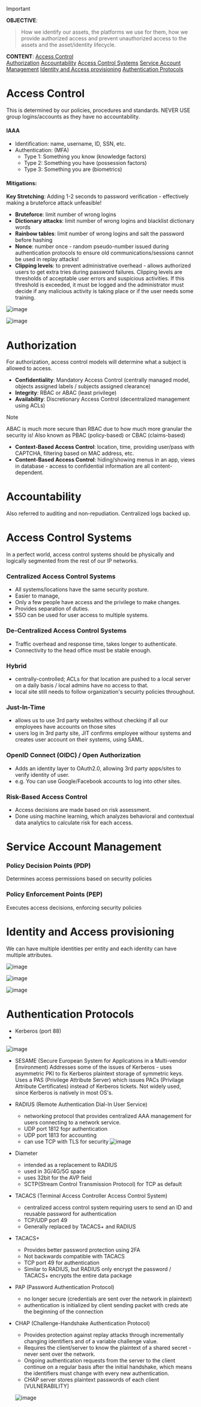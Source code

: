 > [!IMPORTANT]
**OBJECTIVE**:
>
> How we identify our assets, the platforms we use for them, how we provide authorized access and prevent unauthorized access to the assets and the asset/identity lifecycle.


**CONTENT**:
[Access Control](#access-control)  
[Authorization](#authorization)
[Accountability](#accountability)
[Access Control Systems](#access-control-systems)
[Service Account Management](#service-account-management)
[Identity and Access provisioning](#identity-and-access-provisioning)
[Authentication Protocols](#authentication-protocols)

# Access Control
This is determined by our policies, procedures and standards.
NEVER USE group logins/accounts as they have no accountability.
#### IAAA
- Identification: name, username, ID, SSN, etc.
- Authentication: (MFA)
  - Type 1: Something you know (knowledge factors)
  - Type 2: Something you have (possession factors)
  - Type 3: Something you are (biometrics)
  

#### Mitigations:
**Key Stretching**: Adding 1-2 seconds to password verification - effectively making a bruteforce attack unfeasible!
- **Bruteforce**: limit number of wrong logins
- **Dictionary attacks**: limit number of wrong logins and blacklist dictionary words
- **Rainbow tables**: limit number of wrong logins and salt the password before hashing
- **Nonce**: number once - random pseudo-number issued during authentication protocols to ensure old communications/sessions cannot be used in replay attacks!
- **Clipping levels**: to prevent administrative overhead - allows authorized users to get extra tries during password failures. Clipping levels are thresholds of acceptable user errors and suspicious activities. If this threshold is exceeded, it must be logged and the administrator must decide if any malicious activity is taking place or if the user needs some training.

![image](https://github.com/user-attachments/assets/8c3825e2-4ed5-4079-96d5-d8b0407c2a19)

![image](https://github.com/user-attachments/assets/376251b0-17c1-4500-84d2-fee0d4a2b61a)

# Authorization
For authorization, access control models will determine what a subject is allowed to access.

- **Confidentiality**: Mandatory Access Control (centrally managed model, objects assigned labels / subjects assigned clearance)
- **Integrity**: RBAC or ABAC (least privilege)
- **Availability**: Discretionary Access Control (decentralized management using ACLs)

> [!NOTE]
> ABAC is much more secure than RBAC due to how much more granular the security is!
> Also known as PBAC (policy-based) or CBAC (claims-based)

- **Context-Based Access Control**: location, time, providing user/pass with CAPTCHA, filtering based on MAC address, etc.
- **Content-Based Access Control**: hiding/showing menus in an app, views in database - access to confidential information are all content-dependent.
  
# Accountability
Also referred to auditing and non-repudiation.
Centralized logs backed up.

# Access Control Systems
In a perfect world, access control systems should be physically and logically segmented from the rest of our IP networks.

### Centralized Access Control Systems
- All systems/locations have the same security posture.
- Easier to manage,
- Only a few people have access and the privilege to make changes.
- Provides separation of duties.
- SSO can be used for user access to multiple systems.

### De-Centralized Access Control Systems
- Traffic overhead and response time, takes longer to authenticate.
- Connectivity to the head office must be stable enough.

### Hybrid
- centrally-controlled; ACLs for that location are pushed to a local server on a daily basis / local admins have no access to that.
- local site still needs to follow organization's secuirty policies throughout.

### Just-In-Time
- allows us to use 3rd party websites without checking if all our employees have accounts on those sites
- users log in 3rd party site, JIT confirms employee withour systems and creates user account on their systems, using SAML.

### OpenID Connect (OIDC) / Open Authorization
- Adds an identity layer to OAuth2.0, allowing 3rd party apps/sites to verify identity of user.
- e.g. You can use Google/Facebook accounts to log into other sites.

### Risk-Based Access Control
- Access decisions are made based on risk assessment.
- Done using machine learning, which analyzes behavioral and contextual data analytics to calculate risk for each access.

# Service Account Management

### Policy Decision Points (PDP)
Determines access permissions based on security policies

### Policy Enforcement Points (PEP)
Executes access decisions, enforcing security policies

# Identity and Access provisioning
We can have multiple identities per entity and each identity can have multiple attributes.

![image](https://github.com/user-attachments/assets/8436e494-ff45-4552-a4bd-5805b8c81ae0)

![image](https://github.com/user-attachments/assets/ad235d12-5f9b-4049-9f07-ea48e1a9a673)

![image](https://github.com/user-attachments/assets/12fbeb17-d131-4e15-8c2e-4baaa501f692)

# Authentication Protocols
- Kerberos (port 88)
- 
![image](https://github.com/user-attachments/assets/2a1d8051-9534-438c-bfb7-1af9d3e7e275)

- SESAME (Secure European System for Applications in a Multi-vendor Environment)
Addresses some of the issues of Kerberos - uses asymmetric PKI to fix Kerberos plaintext storage of symmetric keys.
Uses a PAS (Privilege Attribute Server) which issues PACs (Privilage Attribute Certificates) instead of Kerberos tickets. Not widely used, since Kerberos is natively in most OS's.

- RADIUS (Remote Authentication Dial-In User Service)
  - networking protocol that provides centralized AAA management for users connecting to a network service.
  - UDP port 1812 fopr authentication
  - UDP port 1813 for accounting
  - can use TCP with TLS for security
![image](https://github.com/user-attachments/assets/cdec2ee0-a6e8-4f64-8fb0-6f2d6d9531f6)

- Diameter
  - intended as a replacement to RADIUS
  - used in 3G/4G/5G space
  - uses 32bit for the AVP field
  - SCTP(Stream Control Transmission Protocol) for TCP as default

- TACACS (Terminal Access Controller Access Control System)
  - centralized access control system requiring users to send an ID and reusable password for authentication
  - TCP/UDP port 49
  - Generally replaced by TACACS+ and RADIUS

- TACACS+
  - Provides better password protection using 2FA
  - Not backwards compatible with TACACS
  - TCP port 49 for authentication
  - Similar to RADIUS, but RADIUS only encrypt the password / TACACS+ encrypts the entire data package

- PAP (Password Authentication Protocol)
  - no longer secure (credentials are sent over the network in plaintext)
  - authentication is initialized by client sending packet with creds ate the beginning of the connection

- CHAP (Challenge-Handshake Authentication Protocol)
  - Provides protection against replay attacks through incrementally changing identifiers and of a variable challenge value.
  - Requires the client/server to know the plaintext of a shared secret - never sent over the network.
  - Ongoing authentication requests from the server to the client continue on a regular basis after the initial handshake, which means the identifiers must change with every new authentication.
  - CHAP server stores plaintext passwords of each client [VULNERABILITY]

  ![image](https://github.com/user-attachments/assets/027e2b87-f8cd-47dc-b2a7-38a66bcdf8b3)

